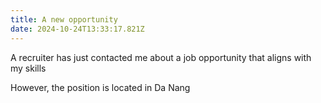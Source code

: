 ```yaml
---
title: A new opportunity
date: 2024-10-24T13:33:17.821Z
---
```


A recruiter has just contacted me about a job opportunity that aligns with my skills

However, the position is located in Da Nang
